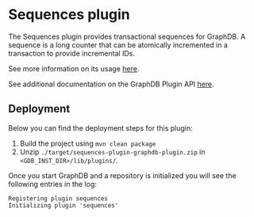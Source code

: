 # Sequences plugin

The Sequences plugin provides transactional sequences for GraphDB. A sequence is a long counter that can be atomically incremented in a transaction to provide incremental IDs.

See more information on its usage [here](https://graphdb.ontotext.com/documentation/9.11/enterprise/sequences-plugin.html).

See additional documentation on the GraphDB Plugin API 
[here](https://graphdb.ontotext.com/enterprise/plug-in-api.html). 

## Deployment

Below you can find the deployment steps for this plugin:

1. Build the project using `mvn clean package`
2. Unzip `./target/sequences-plugin-graphdb-plugin.zip` in  `<GDB_INST_DIR>/lib/plugins/`.

Once you start GraphDB and a repository is initialized you will see the following entries in the log:
```
Registering plugin sequences
Initializing plugin 'sequences'
```
